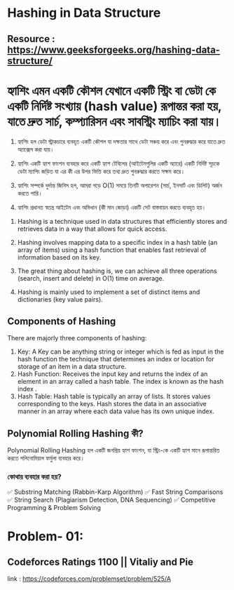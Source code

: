 # Hashing in Data Structure
## Resource : https://www.geeksforgeeks.org/hashing-data-structure/

# হ্যাশিং এমন একটি কৌশল যেখানে একটি স্ট্রিং বা ডেটা কে একটি নির্দিষ্ট সংখ্যায় (hash value) রূপান্তর করা হয়, যাতে দ্রুত সার্চ, কম্প্যারিসন এবং সাবস্ট্রিং ম্যাচিং করা যায়।

1. হ্যাশিং হল ডেটা স্ট্রাকচারে ব্যবহৃত একটি কৌশল যা দক্ষতার সাথে ডেটা সঞ্চয় করে এবং পুনরুদ্ধার করে যাতে দ্রুত অ্যাক্সেস করা যায়।
  
2. হ্যাশিং একটি হ্যাশ ফাংশন ব্যবহার করে একটি হ্যাশ টেবিলের (আইটেমগুলির একটি অ্যারে) একটি নির্দিষ্ট সূচকে ডেটা ম্যাপিং জড়িত যা এর কী এর উপর ভিত্তি করে তথ্য দ্রুত পুনরুদ্ধার করতে সক্ষম করে।

3. হ্যাশিং সম্পর্কে দুর্দান্ত জিনিস হল, আমরা গড়ে O(1) সময়ে তিনটি অপারেশন (সার্চ, ইনসার্ট এবং ডিলিট) অর্জন করতে পারি।
  
4. হ্যাশিং প্রধানত স্বতন্ত্র আইটেম এবং অভিধান (কী মান জোড়া) একটি সেট বাস্তবায়ন করতে ব্যবহৃত হয়।

1) Hashing is a technique used in data structures that efficiently stores and retrieves data in a way that allows for quick access.

2) Hashing involves mapping data to a specific index in a hash table (an array of items) using a hash function that enables fast retrieval of information based on its key.
3) The great thing about hashing is, we can achieve all three operations (search, insert and delete) in O(1) time on average.
4) Hashing is mainly used to implement a set of distinct items and dictionaries (key value pairs).


## Components of Hashing
There are majorly three components of hashing:

1. Key: A Key can be anything string or integer which is fed as input in the hash function the technique that determines an index or location for storage of an item in a data structure.
2. Hash Function: Receives the input key and returns the index of an element in an array called a hash table. The index is known as the hash index .
3. Hash Table: Hash table is typically an array of lists. It stores values corresponding to the keys. Hash stores the data in an associative manner in an array where each data value has its own unique index.

## Polynomial Rolling Hashing কী?
Polynomial Rolling Hashing হল একটি জনপ্রিয় হ্যাশ ফাংশন, যা স্ট্রিং-কে একটি হ্যাশ মানে রূপান্তরিত করতে পলিনোমিয়াল ফর্মুলা ব্যবহার করে।

### কোথায় ব্যবহার করা হয়?
✅ Substring Matching (Rabbin-Karp Algorithm)
✅ Fast String Comparisons
✅ String Search (Plagiarism Detection, DNA Sequencing)
✅ Competitive Programming & Problem Solving

# Problem- 01: 
## Codeforces Ratings 1100 || Vitaliy and Pie

link : https://codeforces.com/problemset/problem/525/A
